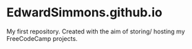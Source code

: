 # EdwardSimmons.github.io
My first repository. Created with the aim of storing/ hosting my FreeCodeCamp projects.
